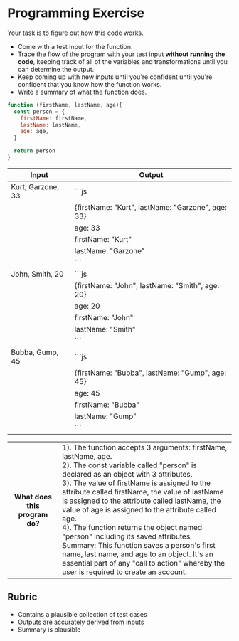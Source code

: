 # Programming Exercise

Your task is to figure out how this code works.

* Come with a test input for the function.
* Trace the flow of the program with your test input **without running the code**, keeping track of all of the variables and transformations until you can determine the output.
* Keep coming up with new inputs until you're confident until you're confident that you know how the function works.
* Write a summary of what the function does.

```js
function (firstName, lastName, age){
  const person = {
    firstName: firstName,
    lastName: lastName,
    age: age,
  }

  return person
}
```

| Input              | Output                                             |
| ------------------ | -------------------------------------------------- |
| Kurt, Garzone, 33  |```js                                               |
|                    |  {firstName: "Kurt", lastName: "Garzone", age: 33} |
|	                   |    age: 33                                         | 
|	                   |    firstName: "Kurt"                               |
|	                   |    lastName: "Garzone"                             |
|                    |```                                                 |
| John, Smith, 20    |```js                                               |
|                    |  {firstName: "John", lastName: "Smith", age: 20}   | 
|	                   |    age: 20                                         |
|	                   |    firstName: "John"                               | 
|	                   |    lastName: "Smith"                               |
|                    |```                                                 |
| Bubba, Gump, 45    |```js                                               |
|                    |  {firstName: "Bubba", lastName: "Gump", age: 45}   |
|	                   |    age: 45                                         |
|	                   |    firstName: "Bubba"                              |
|	                   |    lastName: "Gump"                                |
|                    |```                                                 |

<table>
  <tr>
    <th>What does this program do?</th>
    <td>1). The function accepts 3 arguments: firstName, lastName, age.<br>
2). The const variable called "person" is declared as an object with 3 attributes.<br>
3). The value of firstName is assigned to the attribute called firstName, the value of lastName is assigned to the attribute called lastName, the value of age is assigned to the attribute called age.<br>
4). The function returns the object named "person"  including its saved attributes.<br>
Summary: This function saves a person's first name, last name, and age to an object. It's an essential part of any "call to action" whereby the user is required to create an account.</td>
  </tr>
</table>

## Rubric

* Contains a plausible collection of test cases
* Outputs are accurately derived from inputs
* Summary is plausible
